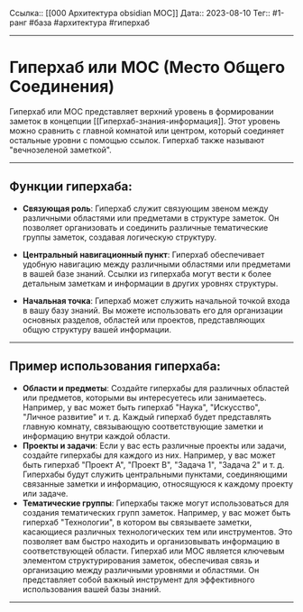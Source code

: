 Ссылка:: [[000 Архитектура obsidian MOC]] 
Дата:: 2023-08-10
Тег:: #1-ранг #база #архитектура #гиперхаб 

---
# Гиперхаб или МОС (Место Общего Соединения)

Гиперхаб или МОС представляет верхний уровень в формировании заметок в концепции [[Гиперхаб-знания-информация]]. Этот уровень можно сравнить с главной комнатой или центром, который соединяет остальные уровни с помощью ссылок. Гиперхаб также называют "вечнозеленой заметкой".

---
## Функции гиперхаба:

- **Связующая роль**: Гиперхаб служит связующим звеном между различными областями или предметами в структуре заметок. Он позволяет организовать и соединить различные тематические группы заметок, создавая логическую структуру.

- **Центральный навигационный пункт**: Гиперхаб обеспечивает удобную навигацию между различными областями или предметами в вашей базе знаний. Ссылки из гиперхаба могут вести к более детальным заметкам и информации в других уровнях структуры.

- **Начальная точка**: Гиперхаб может служить начальной точкой входа в вашу базу знаний. Вы можете использовать его для организации основных разделов, областей или проектов, представляющих общую структуру вашей информации.
---
## Пример использования гиперхаба:

- **Области и предметы**: Создайте гиперхабы для различных областей или предметов, которыми вы интересуетесь или занимаетесь. Например, у вас может быть гиперхаб "Наука", "Искусство", "Личное развитие" и т. д. Каждый гиперхаб будет представлять главную комнату, связывающую соответствующие заметки и информацию внутри каждой области. 
- **Проекты и задачи**: Если у вас есть различные проекты или задачи, создайте гиперхабы для каждого из них. Например, у вас может быть гиперхаб "Проект A", "Проект B", "Задача 1", "Задача 2" и т. д. Гиперхабы будут служить центральными пунктами, соединяющими связанные заметки и информацию, относящуюся к каждому проекту или задаче. 
- **Тематические группы**: Гиперхабы также могут использоваться для создания тематических групп заметок. Например, у вас может быть гиперхаб "Технологии", в котором вы связываете заметки, касающиеся различных технологических тем или инструментов. Это позволяет вам быстро находить и организовывать информацию в соответствующей области. Гиперхаб или МОС является ключевым элементом структурирования заметок, обеспечивая связь и организацию между различными уровнями и областями. Он представляет собой важный инструмент для эффективного использования вашей базы знаний. 
 
 ---
